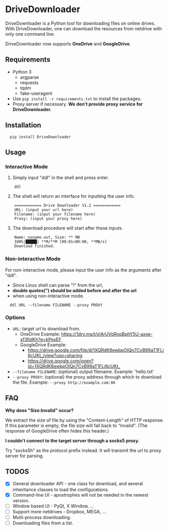 # DriveDownloader

DriveDownloader is a Python tool for downloading files on online drives. With DriveDownloader, one can download the resources from netdrive with only one command line. 

DriveDownloader now supports **OneDrive** and **GoogleDrive**.

## Requirements

  - Python 3
    - argparse
    - requests
    - tqdm
    - fake-useragent
  - Use `pip install -r requirements.txt` to install the packages.
  - Proxy server if necessary. **We don't provide proxy service for DriveDownloader.**
 
## Installation
  ```
    pip install DriveDownloader
  ```

## Usage

### Interactive Mode

  1. Simply input "ddl" in the shell and press enter.
  ```
      ddl
  ```
  2. The shell will return an interface for inputting the user info.
  ```
      ============ Drive Downloader V1.2 ============
      URL: (input your url here)
      Filename: (input your filename here)
      Proxy: (input your proxy here)
  ```
  3. The download procedure will start after these inputs.
  ```
      Name: noname.out, Size: ** MB
      100%|█████| **M/**M [00:01<00:00, **MB/s]
      Download finished.
  ```

### Non-interactive Mode

  For non-interactive mode, please input the user info as the arguments after "ddl".
  - Since Linux shell can parse "!" from the url, 
  - **double quotes(") should be added before and after the url**
  - when using non-interactive mode.

  ```
    ddl URL --filename FILENAME --proxy PROXY
  ```

### Options

 - `URL`: target url to download from. 
    - OneDrive Example: <https://1drv.ms/t/s!ArUVoRxpBphY5U-axxe-xf3fidKh?e=kPexEF>
    - GoogleDrive Example: 
      - <https://drive.google.com/file/d/1XQRdK8ewbpOlQn7CvB99aT1FLi6cUKt_/view?usp=sharing>
      - <https://drive.google.com/open?id=1XQRdK8ewbpOlQn7CvB99aT1FLi6cUKt_>
 - `--filename FILENAME`: (optional) output filename. Example: 'hello.txt'
 - `--proxy PROXY`: (optional) the proxy address through which to download the file. Example: `--proxy http://example.com:80`

## FAQ

**Why does "Size:Invalid" occur?**

We extract the size of file by using the "Content-Length" of HTTP response. If this parameter is empty, the file size will fall back to "Invalid". (The response of GoogleDrive often hides this header.)

**I couldn't connect to the target server through a socks5 proxy.**

Try "socks5h" as the protocol prefix instead. It will transmit the url to proxy server for parsing.

## TODOS

 - [x] General downloader API - one class for download, and several inheritance classes to load the configurations.
 - [x] Command-line UI - apostrophes will not be needed in the newest version.
 - [ ] Window based UI - PyQt, X Window, ...
 - [ ] Support more netdrives - Dropbox, MEGA, ...
 - [ ] Multi-process downloading.
 - [ ] Downloading files from a list.